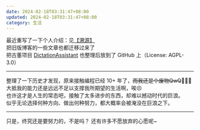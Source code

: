 ```yaml
---
date: 2024-02-18T03:31:47+08:00
updated: 2024-02-18T03:31:47+08:00
category: 生活
---
```

最近重写了一下个人介绍：见[【溯源】](/about/)  
把旧版博客的一些文章也都迁移过来了  
把古董项目 [DictationAssistant](https://github.com/ArcticLampyrid/DictationAssistant) 也整理后放到了 GitHub 上（License: AGPL-3.0）
___
整理了一下历史才发现，原来接触编程已经 10+ 年了，~~而我还是个废物QwQ~~🥺🥺🥺  
大抵我的能力还是远远不足以支撑我所期望的生活啊，唉😣  
也许这才是人生的常态吧，接触了太多进步的东西，却难以撼动时代的巨浪。  
似乎无论选择何种方向、做出何种努力，都大概率会被淹没在巨浪之下。
___
只是，终究还是要努力的，不是吗？
还有许多不愿放弃的心愿呢~
